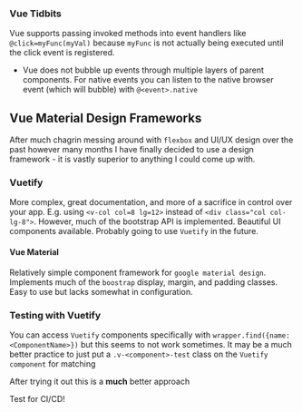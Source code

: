 ### Vue Tidbits

Vue supports passing invoked methods into event handlers like `@click=myFunc(myVal)` because `myFunc` is not actually being executed until the click event is registered.

- Vue does not bubble up events through multiple layers of parent components. For native events you can listen to the native browser event (which will bubble) with `@<event>.native`

## Vue Material Design Frameworks

After much chagrin messing around with `flexbox` and UI/UX design over the past however many months I have finally decided to use a design framework - it is vastly superior to anything I could come up with.

### Vuetify

More complex, great documentation, and more of a sacrifice in control over your app. E.g. using `<v-col col=8 lg=12>` instead of `<div class="col col-lg-8">`. However, much of the bootstrap API is implemented. Beautiful UI components available. Probably going to use `Vuetify` in the future.

#### Vue Material

Relatively simple component framework for `google material design`. Implements much of the `boostrap` display, margin, and padding classes. Easy to use but lacks somewhat in configuration.

### Testing with Vuetify

You can access `Vuetify` components specifically with `wrapper.find({name: <ComponentName>})` but this seems to not work sometimes. It may be a much better practice to just put a `.v-<component>-test` class on the `Vuetify component` for matching

After trying it out this is a **much** better approach

Test for CI/CD!

